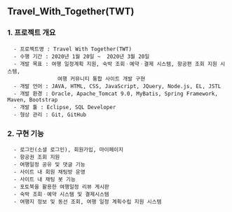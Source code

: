 ## Travel_With_Together(TWT)


### 1. 프로젝트 개요
      - 프로젝트명 : Travel With Together(TWT)
      - 수행 기간 : 2020년 1월 20일 ~  2020년 3월 20일
      - 개발 목표 : 여행 일정계획 지원, 숙박 조회ㆍ예약ㆍ결제 시스템, 항공편 조회 지원 시스템,
                    여행 커뮤니티 통합 사이트 개발 구현
      - 개발 언어 : JAVA, HTML, CSS, JavaScript, JQuery, Node.js, EL, JSTL
      - 개발 환경 : Oracle, Apache_Tomcat 9.0, MyBatis, Spring Framework, Maven, Bootstrap
      - 개발 툴 : Eclipse, SQL Developer
      - 형상 관리 : Git, GitHub
      
### 2. 구현 기능
      - 로그인(소셜 로그인), 회원가입, 마이페이지
      - 항공권 조회 지원
      - 여행일정 공유 및 댓글 기능
      - 사이트 내 회원 채팅방 운영
      - 사이트 내 채팅 봇 기능
      - 포토북을 활용한 여행일정 리뷰 게시판
      - 숙박 조회ㆍ예약 시스템 및 결제시스템
      - 여행지 정보 및 동선 조회, 여행 일정 계획수립 지원 시스템
                   

